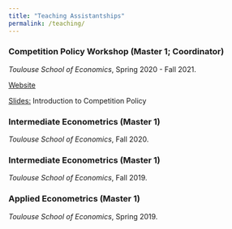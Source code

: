 ```yaml
---
title: "Teaching Assistantships"
permalink: /teaching/
---
```


### Competition Policy Workshop (Master 1; Coordinator)
*Toulouse School of Economics*, Spring 2020 - Fall 2021.

[Website](https://sites.google.com/site/competitiontse/)

[Slides:](https://luiseeisfeld.github.io/assets/docs/CompPolicy_Intro_2021.pdf) Introduction to Competition Policy

### Intermediate Econometrics (Master 1)
*Toulouse School of Economics*, Fall 2020.

### Intermediate Econometrics (Master 1)
*Toulouse School of Economics*, Fall 2019.

### Applied Econometrics (Master 1)
*Toulouse School of Economics*, Spring 2019.

